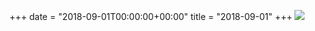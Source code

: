 +++
date = "2018-09-01T00:00:00+00:00"
title = "2018-09-01"
+++
<img class="img-fluid" src="/2018-09-01.jpg" />
